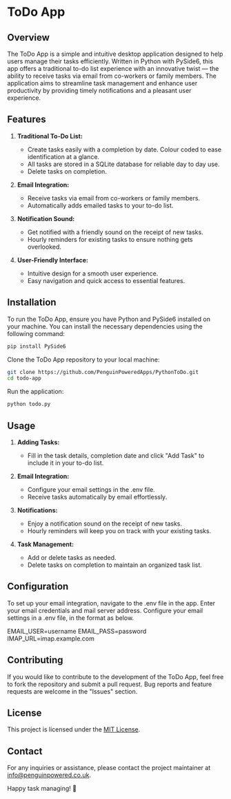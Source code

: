 # ToDo App

## Overview

The ToDo App is a simple and intuitive desktop application designed to help users manage their tasks efficiently. Written in Python with PySide6, this app offers a traditional to-do list experience with an innovative twist — the ability to receive tasks via email from co-workers or family members. The application aims to streamline task management and enhance user productivity by providing timely notifications and a pleasant user experience.

## Features

1. **Traditional To-Do List:**

   - Create tasks easily with a completion by date. Colour coded to ease identification at a glance.
   - All tasks are stored in a SQLite database for reliable day to day use.
   - Delete tasks on completion.

2. **Email Integration:**

   - Receive tasks via email from co-workers or family members.
   - Automatically adds emailed tasks to your to-do list.

3. **Notification Sound:**

   - Get notified with a friendly sound on the receipt of new tasks.
   - Hourly reminders for existing tasks to ensure nothing gets overlooked.

4. **User-Friendly Interface:**
   - Intuitive design for a smooth user experience.
   - Easy navigation and quick access to essential features.

## Installation

To run the ToDo App, ensure you have Python and PySide6 installed on your machine. You can install the necessary dependencies using the following command:

```bash
pip install PySide6
```

Clone the ToDo App repository to your local machine:

```bash
git clone https://github.com/PenguinPoweredApps/PythonToDo.git
cd todo-app
```

Run the application:

```bash
python todo.py
```

## Usage

1. **Adding Tasks:**

   - Fill in the task details, completion date and click "Add Task" to include it in your to-do list.

2. **Email Integration:**

   - Configure your email settings in the .env file.
   - Receive tasks automatically by email effortlessly.

3. **Notifications:**

   - Enjoy a notification sound on the receipt of new tasks.
   - Hourly reminders will keep you on track with your existing tasks.

4. **Task Management:**
   - Add or delete tasks as needed.
   - Delete tasks on completion to maintain an organized task list.

## Configuration

To set up your email integration, navigate to the .env file in the app. Enter your email credentials and mail server address.
Configure your email settings in a .env file, in the format as below.

EMAIL_USER=username
EMAIL_PASS=password
IMAP_URL=imap.example.com

## Contributing

If you would like to contribute to the development of the ToDo App, feel free to fork the repository and submit a pull request. Bug reports and feature requests are welcome in the "Issues" section.

## License

This project is licensed under the [MIT License](LICENSE).

## Contact

For any inquiries or assistance, please contact the project maintainer at [info@penguinpowered.co.uk](mailto:info@penguinpowered.co.uk).

Happy task managing! 🚀
